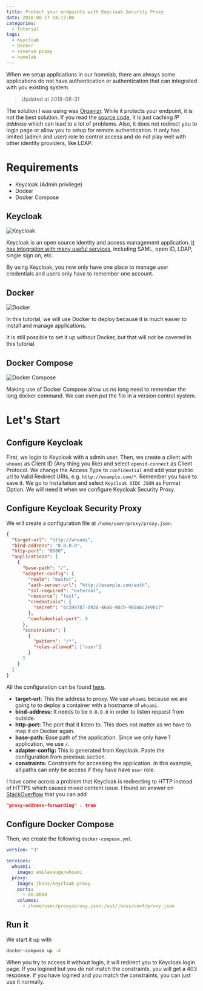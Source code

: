 ```yaml
---
title: Protect your endpoints with Keycloak Security Proxy
date: 2018-08-17 14:17:00
categories:
  - Tutorial
tags:
  - Keycloak
  - Docker
  - reverse proxy
  - homelab
---
```


When we setup applications in our homelab, there are always some applications do not have authentication or authentication that can integrated with you existing system.

<!--more-->

> Updated at 2018-08-31

The solution I was using was [Organizr][1].
While it protects your endpoint, it is not the best solution.
If you read the [source code][2], it is just caching *IP address* which can lead to a lot of problems.
Also, it does not redirect you to login page or allow you to setup for remote authentication.
It only has limited (admin and user) role to control access and do not play well with other identity providers, like LDAP.

# Requirements
  - Keycloak (Admin privilege)
  - Docker
  - Docker Compose

## Keycloak

![Keycloak][4]

Keycloak is an open source identity and access management application. [It has integration with many useful services][3], including SAML, open ID, LDAP, single sign on, etc.

By using Keycloak, you now only have one place to manage user credentials and users only have to remember one account.  

## Docker

![Docker][5]

In this tutorial, we will use Docker to deploy because it is much easier to install and manage applications.

It is still possible to set it up without Docker, but that will not be covered in this tutorial.

## Docker Compose

![Docker Compose][6]

Making use of Docker Compose allow us no long need to remember the long docker command.
We can even put the file in a version control system.

# Let's Start

## Configure Keycloak
First, we login to Keycloak with a admin user.
Then, we create a client with `whoami` as Client ID (Any thing you like) and select `openid-connect` as Client Protocol.
We change the Access Type to `confidential`  and add your public url to Valid Redirect URIs, e.g. `http://example.com/*`. Remember you have to save it.
We go to Installation and select `Keycloak OIDC JSON` as Format Option.
We will need it when we configure Keycloak Security Proxy.


## Configure Keycloak Security Proxy
We will create a configuration file at `/home/user/proxy/proxy.json`.

```json
{
  "target-url": "http://whoami",
  "bind-address": "0.0.0.0",
  "http-port": "8080",
  "applications": [
    {
      "base-path": "/",
      "adapter-config": {
        "realm": "master",
        "auth-server-url": "http://example.com/auth",
        "ssl-required": "external",
        "resource": "test",
        "credentials": {
          "secret": "6c394787-d92d-46a6-98c9-960a6c2e98c7"
        },
        "confidential-port": 0
      },
      "constraints": [
        {
          "pattern": "/*",
          "roles-allowed": ["user"]
        }
      ]
    }
  ]
}
```
All the configuration can be found [here][7].

* **target-url:** This the address to proxy. We use `whoami` because we are going to to deploy a container with a hostname of `whoami`.
* **bind-address:** It needs to be `0.0.0.0` in order to listen request from outside.
* **http-port:** The port that it listen to. This does not matter as we have to map it on Docker again.
* **base-path:** Base path of the application. Since we only have 1 application, we use `/`.
* **adapter-config:** This is generated from Keycloak. Paste the configuration from previous section. 
* **constraints:** Constraints for accessing the application. In this example, all paths can only be access if they have have `user` role.

I have came across a problem that Keycloak is redirecting to HTTP instead of HTTPS which causes mixed content issue. I found an answer on [StackOverflow](stackoverflow) that you can add 

```json
"proxy-address-forwarding" : true
```

## Configure Docker Compose

Then, we create the following `docker-compose.yml`.

```yml
version: "3"

services:
  whoami:
    image: emilevauge/whoami
  proxy:
    image: jboss/keycloak-proxy
    ports:
      - 80:8080
    volumes:
      - /home/user/proxy/proxy.json:/opt/jboss/conf/proxy.json
```

## Run it
We start it up with 

```bash
docker-compose up -d
```

When you try to access it without login, it will redirect you to Keycloak login page.
If you logined but you do not match the constraints, you will get a 403 response.
If you have logined and you match the constraints, you can just use it normally.

[1]: https://github.com/causefx/Organizr
[2]: https://github.com/causefx/Organizr/blob/4312e360d9a0291d20b7a776897ee63e997ab20f/auth.php
[3]: https://www.keycloak.org/about.html
[4]: https://user-images.githubusercontent.com/7152420/44316457-541f0400-a45e-11e8-9ddf-d7a588390d42.png
[5]: https://user-images.githubusercontent.com/7152420/44316456-541f0400-a45e-11e8-9e55-341b758c798e.png
[6]: https://user-images.githubusercontent.com/7152420/44316459-541f0400-a45e-11e8-8893-23fa4145de4c.png
[7]: https://www.keycloak.org/docs/3.3/server_installation/topics/proxy.html
[stackoverflow]: https://stackoverflow.com/a/38327585/3673259